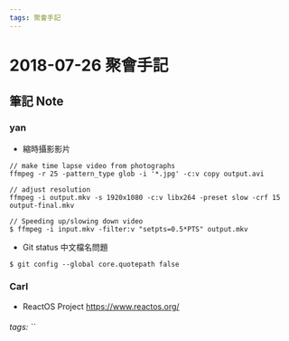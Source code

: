 ```yaml
---
tags: 聚會手記
---
```


2018-07-26 聚會手記
===

筆記 Note
---

### yan
- 縮時攝影影片
```
// make time lapse video from photographs
ffmpeg -r 25 -pattern_type glob -i '*.jpg' -c:v copy output.avi

// adjust resolution
ffmpeg -i output.mkv -s 1920x1080 -c:v libx264 -preset slow -crf 15 output-final.mkv

// Speeding up/slowing down video
$ ffmpeg -i input.mkv -filter:v "setpts=0.5*PTS" output.mkv
```
- Git status 中文檔名問題
```
$ git config --global core.quotepath false
```

### Carl
- ReactOS Project
https://www.reactos.org/

###### tags: ``

